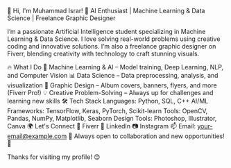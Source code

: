 👋 Hi, I'm Muhammad Israr!
🚀 AI Enthusiast | Machine Learning & Data Science | Freelance Graphic Designer

I’m a passionate Artificial Intelligence student specializing in Machine Learning & Data Science. I love solving real-world problems using creative coding and innovative solutions. I’m also a freelance graphic designer on Fiverr, blending creativity with technology to craft stunning visuals.

🔥 What I Do
🤖 Machine Learning & AI – Model training, Deep Learning, NLP, and Computer Vision
📊 Data Science – Data preprocessing, analysis, and visualization
🎨 Graphic Design – Album covers, banners, flyers, and more (Fiverr Pro!)
💡 Creative Problem-Solving – Always up for challenges and learning new skills
🛠️ Tech Stack
Languages: Python, SQL, C++
AI/ML Frameworks: TensorFlow, Keras, PyTorch, Scikit-learn
Tools: OpenCV, Pandas, NumPy, Matplotlib, Seaborn
Design Tools: Photoshop, Illustrator, Canva
🌍 Let's Connect
💼 Fiverr
🔗 LinkedIn
📷 Instagram
📫 Email: your-email@example.com
📌 Always open to collaboration and new opportunities! 🚀

Thanks for visiting my profile! 😊
